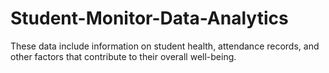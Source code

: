 # Student-Monitor-Data-Analytics
These data include information on student health, attendance records, and other factors that contribute to their overall well-being. 
